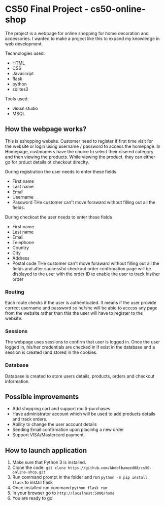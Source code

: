 # CS50 Final Project - cs50-online-shop

The project is a webpage for online shopping for home decoration and accessories. I wanted to make a project like this to expand my knowledge in web development.

Technologies used:

- HTML
- CSS
- Javascript
- flask
- python
- sqlites3

Tools used:
- visual studio 
- MSQL

## How the webpage works?

This is eshopping website. Customer need to register if first time visit for the website or login using username / password to access the homepage. 
In Homepage, custmomers have the choice to select their disered category and then viewing the products.
While viewing the product, they can either go for prduct details ot checkout direclty.

During registration the user needs to enter these fields
- First name
- Last name
- Email
- Username
- Password
THe customer can't move foraward without filling out all the fields.

During checkout the user needs to enter these fields
- First name
- Last name
- Email
- Telephone
- Country
- City
- Address
- Postal code
THe customer can't move foraward without filling out all the fields and after successful checkout order confirmation page will be displayed to the user with the order ID to enable the user to track his/her order

### Routing

Each route checks if the user is authenticated. It means if the user provide correct username and password so he/she will be able to access any page from the website rather than this the user will have to register to the website.

### Sessions

The webpage uses sessions to confirm that user is logged in. Once the user logged in, his/her credentials are checked in if exist in the database and a session is created (and stored in the cookies.

### Database

Database is created to store users details, products, orders and checkout information. 

## Possible improvements
- Add shopping cart and support multi-purchases
- Have administrator account which will be used to add products details and track orders.
- Ability to change the user account details
- Sending Email confirmation upon placinhg a new order
- Support VISA/Mastercard payment.

## How to launch application

1. Make sure that Python 3 is installed.
2. Clone the code: `git clone https://github.com/Abdelhameed88/cs50-online-shop.git`
3. Run command prompt in the folder and run `python -m pip install flask` to install flask
4. Once installed run command `python flask run`
5. In your browser go to `http://localhost:5000/home`
6. You are ready to go!
